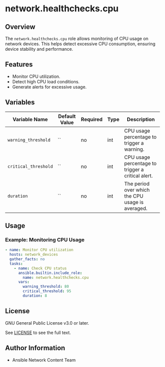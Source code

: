 # network.healthchecks.cpu

## Overview
The `network.healthchecks.cpu` role allows monitoring of CPU usage on network devices. This helps detect excessive CPU consumption, ensuring device stability and performance.

## Features
- Monitor CPU utilization.
- Detect high CPU load conditions.
- Generate alerts for excessive usage.

## Variables
| Variable Name   | Default Value | Required | Type  | Description                                      |
|----------------|--------------|----------|-------|--------------------------------------------------|
| `warning_threshold` | ``     | no       | int   | CPU usage percentage to trigger a warning.       |
| `critical_threshold` | ``    | no       | int   | CPU usage percentage to trigger a critical alert.|
| `duration` | ``    | no       | int   |  The period over which the CPU usage is averaged.|

## Usage
### Example: Monitoring CPU Usage
```yaml
- name: Monitor CPU utilization
  hosts: network_devices
  gather_facts: no
  tasks:
    - name: Check CPU status
      ansible.builtin.include_role:
        name: network.healthchecks.cpu
      vars:
        warning_threshold: 80
        critical_threshold: 95
        duration: 8
```

## License

GNU General Public License v3.0 or later.

See [LICENSE](https://www.gnu.org/licenses/gpl-3.0.txt) to see the full text.

## Author Information

- Ansible Network Content Team

